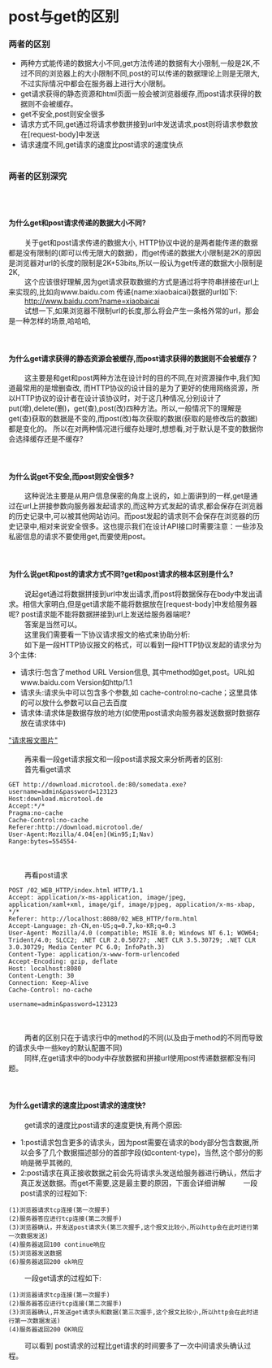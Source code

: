# post与get的区别
### 两者的区别
* 两种方式能传递的数据大小不同,get方法传递的数据有大小限制,一般是2K,不过不同的浏览器上的大小限制不同,post的可以传递的数据理论上则是无限大,不过实际情况中都会在服务器上进行大小限制。
* get请求获得的静态资源和html页面一般会被浏览器缓存,而post请求获得的数据则不会被缓存。
* get不安全,post则安全很多
* 请求方式不同,get通过将请求参数拼接到url中发送请求,post则将请求参数放在[request-body]中发送
* 请求速度不同,get请求的速度比post请求的速度快点
&nbsp;&nbsp;&nbsp;&nbsp;&nbsp;&nbsp;&nbsp;&nbsp;<br><br>
### 两者的区别深究
&nbsp;&nbsp;&nbsp;&nbsp;&nbsp;&nbsp;&nbsp;&nbsp;<br><br>
#### 为什么get和post请求传递的数据大小不同?
&nbsp;&nbsp;&nbsp;&nbsp;&nbsp;&nbsp;&nbsp;&nbsp;关于get和post请求传递的数据大小, HTTP协议中说的是两者能传递的数据都是没有限制的(即可以传无限大的数据)，而get传递的数据大小限制是2K的原因是浏览器对url的长度的限制是2K+53bits,所以一般认为get传递的数据大小限制是2K,<br>
&nbsp;&nbsp;&nbsp;&nbsp;&nbsp;&nbsp;&nbsp;&nbsp;这个应该很好理解,因为get请求获取数据的方式是通过将字符串拼接在url上来实现的,比如向www.baidu.com 传递{name:xiaobaicai}数据的url如下:<br>
&nbsp;&nbsp;&nbsp;&nbsp;&nbsp;&nbsp;&nbsp;&nbsp;http://www.baidu.com?name=xiaobaicai<br>
&nbsp;&nbsp;&nbsp;&nbsp;&nbsp;&nbsp;&nbsp;&nbsp;试想一下,如果浏览器不限制url的长度,那么将会产生一条格外常的url，那会是一种怎样的场景,哈哈哈,<br>
&nbsp;&nbsp;&nbsp;&nbsp;&nbsp;&nbsp;&nbsp;&nbsp;<br><br>
#### 为什么get请求获得的静态资源会被缓存,而post请求获得的数据则不会被缓存？
&nbsp;&nbsp;&nbsp;&nbsp;&nbsp;&nbsp;&nbsp;&nbsp;这主要是和get和post两种方法在设计时的目的不同,在对资源操作中,我们知道最常用的是增删查改, 而HTTP协议的设计目的是为了更好的使用网络资源，所以HTTP协议的设计者在设计该协议时，对于这几种情况,分别设计了put(增),delete(删)，get(查),post(改)四种方法。所以,一般情况下的理解是 get(查)获取的数据是不变的,而post(改)每次获取的数据(获取的是修改后的数据)都是变化的。 所以在对两种情况进行缓存处理时,想想看,对于默认是不变的数据你会选择缓存还是不缓存?<br>
&nbsp;&nbsp;&nbsp;&nbsp;&nbsp;&nbsp;&nbsp;&nbsp;<br><br>
#### 为什么说get不安全,而post则安全很多?
&nbsp;&nbsp;&nbsp;&nbsp;&nbsp;&nbsp;&nbsp;&nbsp;这种说法主要是从用户信息保密的角度上说的，如上面讲到的一样,get是通过在url上拼接参数向服务器发起请求的,而这种方式发起的请求,都会保存在浏览器的历史记录中,可以被其他网站访问。而post发起的请求则不会保存在浏览器的历史记录中,相对来说安全很多。这也提示我们在设计API接口时需要注意：一些涉及私密信息的请求不要使用get,而要使用post。<br>
&nbsp;&nbsp;&nbsp;&nbsp;&nbsp;&nbsp;&nbsp;&nbsp;<br><br>
#### 为什么说get和post的请求方式不同?get和post请求的根本区别是什么?
&nbsp;&nbsp;&nbsp;&nbsp;&nbsp;&nbsp;&nbsp;&nbsp;说起get通过将数据拼接到url中发出请求,而post将数据保存在body中发出请求。相信大家明白,但是get请求能不能将数据放在[request-body]中发给服务器呢? post请求能不能将数据拼接到url上发送给服务器端呢?<br>
&nbsp;&nbsp;&nbsp;&nbsp;&nbsp;&nbsp;&nbsp;&nbsp;答案是当然可以。<br>
&nbsp;&nbsp;&nbsp;&nbsp;&nbsp;&nbsp;&nbsp;&nbsp;这里我们需要看一下协议请求报文的格式来协助分析:<br>
&nbsp;&nbsp;&nbsp;&nbsp;&nbsp;&nbsp;&nbsp;&nbsp;如下是一段HTTP协议报文的格式，可以看到一段HTTP协议发起的请求分为3个主体:<br>
* 请求行:包含了method URL Version信息, 其中method如get,post。URL如www.baidu.com Version如http/1.1
* 请求头:请求头中可以包含多个参数,如 cache-control:no-cache；这里具体的可以放什么参数可以自己去百度
* 请求体:请求体是数据存放的地方(如使用post请求向服务器发送数据时数据存放在请求体中)

["请求报文图片"](https://img-blog.csdn.net/20170114161157321?watermark/2/text/aHR0cDovL2Jsb2cuY3Nkbi5uZXQvcXFfMjY5MjcyODU=/font/5a6L5L2T/fontsize/400/fill/I0JBQkFCMA==/dissolve/70/gravity/SouthEast "请求报文图片")
&nbsp;&nbsp;&nbsp;&nbsp;&nbsp;&nbsp;&nbsp;&nbsp;<br><br>
&nbsp;&nbsp;&nbsp;&nbsp;&nbsp;&nbsp;&nbsp;&nbsp;再来看一段get请求报文和一段post请求报文来分析两者的区别:<br>
&nbsp;&nbsp;&nbsp;&nbsp;&nbsp;&nbsp;&nbsp;&nbsp;首先看get请求<br>
```
GET http://download.microtool.de:80/somedata.exe?username=admin&password=123123
Host:download.microtool.de
Accept:*/*
Pragma:no-cache
Cache-Control:no-cache
Referer:http://download.microtool.de/
User-Agent:Mozilla/4.04[en](Win95;I;Nav)
Range:bytes=554554-
```
&nbsp;&nbsp;&nbsp;&nbsp;&nbsp;&nbsp;&nbsp;&nbsp;<br><br>
&nbsp;&nbsp;&nbsp;&nbsp;&nbsp;&nbsp;&nbsp;&nbsp;再看post请求<br>
```
POST /02_WEB_HTTP/index.html HTTP/1.1
Accept: application/x-ms-application, image/jpeg, application/xaml+xml, image/gif, image/pjpeg, application/x-ms-xbap, */*
Referer: http://localhost:8080/02_WEB_HTTP/form.html
Accept-Language: zh-CN,en-US;q=0.7,ko-KR;q=0.3
User-Agent: Mozilla/4.0 (compatible; MSIE 8.0; Windows NT 6.1; WOW64; Trident/4.0; SLCC2; .NET CLR 2.0.50727; .NET CLR 3.5.30729; .NET CLR 3.0.30729; Media Center PC 6.0; InfoPath.3)
Content-Type: application/x-www-form-urlencoded
Accept-Encoding: gzip, deflate
Host: localhost:8080
Content-Length: 30
Connection: Keep-Alive
Cache-Control: no-cache 
 
username=admin&password=123123
```
&nbsp;&nbsp;&nbsp;&nbsp;&nbsp;&nbsp;&nbsp;&nbsp;<br><br>
&nbsp;&nbsp;&nbsp;&nbsp;&nbsp;&nbsp;&nbsp;&nbsp;两者的区别只在于请求行中的method的不同(以及由于method的不同而导致的请求头中一些key的默认配置不同)<br>
&nbsp;&nbsp;&nbsp;&nbsp;&nbsp;&nbsp;&nbsp;&nbsp;同样,在get请求中的body中存放数据和拼接url使用post传递数据都没有问题。<br>
&nbsp;&nbsp;&nbsp;&nbsp;&nbsp;&nbsp;&nbsp;&nbsp;<br><br>
#### 为什么get请求的速度比post请求的速度快?
&nbsp;&nbsp;&nbsp;&nbsp;&nbsp;&nbsp;&nbsp;&nbsp;get请求的速度比post请求的速度更快,有两个原因:<br>
* 1:post请求包含更多的请求头，因为post需要在请求的body部分包含数据,所以会多了几个数据描述部分的首部字段(如content-type)，当然,这个部分的影响是微乎其微的,
* 2:post请求在真正接收数据之前会先将请求头发送给服务器进行确认，然后才真正发送数据。而get不需要,这是最主要的原因，下面会详细讲解
&nbsp;&nbsp;&nbsp;&nbsp;&nbsp;&nbsp;&nbsp;&nbsp;一段post请求的过程如下:<br>
```
(1)浏览器请求tcp连接(第一次握手)
(2)服务器答应进行tcp连接(第二次握手)
(3)浏览器确认，并发送post请求头(第三次握手,这个报文比较小,所以http会在此时进行第一次数据发送)
(4)服务器返回100 continue响应
(5)浏览器发送数据
(6)服务器返回200 ok响应
```
&nbsp;&nbsp;&nbsp;&nbsp;&nbsp;&nbsp;&nbsp;&nbsp;一段get请求的过程如下:<br>
```
(1)浏览器请求tcp连接(第一次握手)
(2)服务器答应进行tcp连接(第二次握手)
(3)浏览器确认,并发送get请求头和数据(第三次握手,这个报文比较小,所以http会在此时进行第一次数据发送)
(4)服务器返回200 OK响应
```
&nbsp;&nbsp;&nbsp;&nbsp;&nbsp;&nbsp;&nbsp;&nbsp;可以看到 post请求的过程比get请求的时间要多了一次中间请求头确认过程。<br>
